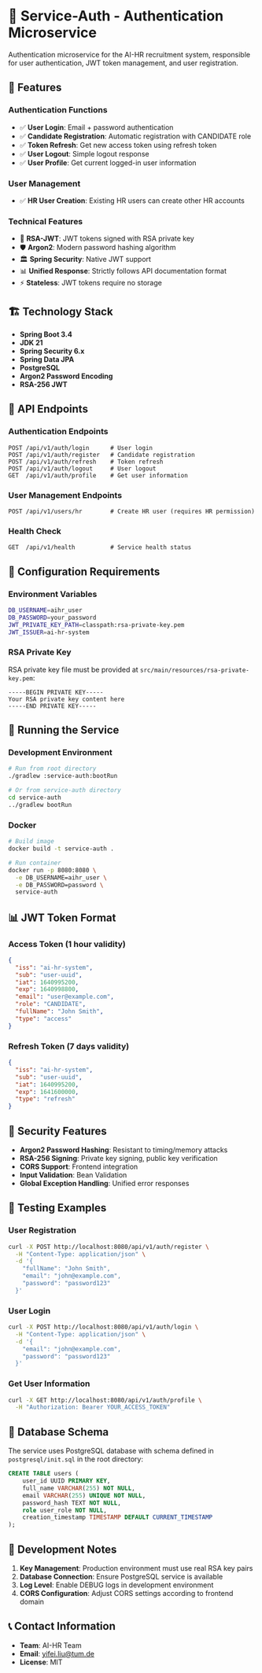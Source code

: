 # 🔐 Service-Auth - Authentication Microservice

Authentication microservice for the AI-HR recruitment system, responsible for user authentication, JWT token management, and user registration.

## 🚀 Features

### Authentication Functions
- ✅ **User Login**: Email + password authentication
- ✅ **Candidate Registration**: Automatic registration with CANDIDATE role
- ✅ **Token Refresh**: Get new access token using refresh token
- ✅ **User Logout**: Simple logout response
- ✅ **User Profile**: Get current logged-in user information

### User Management
- ✅ **HR User Creation**: Existing HR users can create other HR accounts

### Technical Features
- 🔑 **RSA-JWT**: JWT tokens signed with RSA private key
- 🛡️ **Argon2**: Modern password hashing algorithm
- 🏛️ **Spring Security**: Native JWT support
- 📊 **Unified Response**: Strictly follows API documentation format
- ⚡ **Stateless**: JWT tokens require no storage

## 🏗️ Technology Stack

- **Spring Boot 3.4**
- **JDK 21**
- **Spring Security 6.x**
- **Spring Data JPA**
- **PostgreSQL**
- **Argon2 Password Encoding**
- **RSA-256 JWT**

## 📡 API Endpoints

### Authentication Endpoints
```http
POST /api/v1/auth/login      # User login
POST /api/v1/auth/register   # Candidate registration
POST /api/v1/auth/refresh    # Token refresh
POST /api/v1/auth/logout     # User logout
GET  /api/v1/auth/profile    # Get user information
```

### User Management Endpoints
```http
POST /api/v1/users/hr        # Create HR user (requires HR permission)
```

### Health Check
```http
GET  /api/v1/health          # Service health status
```

## 🔧 Configuration Requirements

### Environment Variables
```bash
DB_USERNAME=aihr_user
DB_PASSWORD=your_password
JWT_PRIVATE_KEY_PATH=classpath:rsa-private-key.pem
JWT_ISSUER=ai-hr-system
```

### RSA Private Key
RSA private key file must be provided at `src/main/resources/rsa-private-key.pem`:
```pem
-----BEGIN PRIVATE KEY-----
Your RSA private key content here
-----END PRIVATE KEY-----
```

## 🚀 Running the Service

### Development Environment
```bash
# Run from root directory
./gradlew :service-auth:bootRun

# Or from service-auth directory
cd service-auth
../gradlew bootRun
```

### Docker
```bash
# Build image
docker build -t service-auth .

# Run container
docker run -p 8080:8080 \
  -e DB_USERNAME=aihr_user \
  -e DB_PASSWORD=password \
  service-auth
```

## 📊 JWT Token Format

### Access Token (1 hour validity)
```json
{
  "iss": "ai-hr-system",
  "sub": "user-uuid",
  "iat": 1640995200,
  "exp": 1640998800,
  "email": "user@example.com",
  "role": "CANDIDATE",
  "fullName": "John Smith",
  "type": "access"
}
```

### Refresh Token (7 days validity)
```json
{
  "iss": "ai-hr-system", 
  "sub": "user-uuid",
  "iat": 1640995200,
  "exp": 1641600000,
  "type": "refresh"
}
```

## 🔐 Security Features

- **Argon2 Password Hashing**: Resistant to timing/memory attacks
- **RSA-256 Signing**: Private key signing, public key verification
- **CORS Support**: Frontend integration
- **Input Validation**: Bean Validation
- **Global Exception Handling**: Unified error responses

## 🧪 Testing Examples

### User Registration
```bash
curl -X POST http://localhost:8080/api/v1/auth/register \
  -H "Content-Type: application/json" \
  -d '{
    "fullName": "John Smith",
    "email": "john@example.com", 
    "password": "password123"
  }'
```

### User Login
```bash
curl -X POST http://localhost:8080/api/v1/auth/login \
  -H "Content-Type: application/json" \
  -d '{
    "email": "john@example.com",
    "password": "password123"
  }'
```

### Get User Information
```bash
curl -X GET http://localhost:8080/api/v1/auth/profile \
  -H "Authorization: Bearer YOUR_ACCESS_TOKEN"
```

## 📝 Database Schema

The service uses PostgreSQL database with schema defined in `postgresql/init.sql` in the root directory:

```sql
CREATE TABLE users (
    user_id UUID PRIMARY KEY,
    full_name VARCHAR(255) NOT NULL,
    email VARCHAR(255) UNIQUE NOT NULL,
    password_hash TEXT NOT NULL,
    role user_role NOT NULL,
    creation_timestamp TIMESTAMP DEFAULT CURRENT_TIMESTAMP
);
```

## 🚧 Development Notes

1. **Key Management**: Production environment must use real RSA key pairs
2. **Database Connection**: Ensure PostgreSQL service is available
3. **Log Level**: Enable DEBUG logs in development environment
4. **CORS Configuration**: Adjust CORS settings according to frontend domain

## 📞 Contact Information

- **Team**: AI-HR Team
- **Email**: yifei.liu@tum.de
- **License**: MIT 